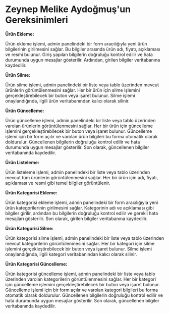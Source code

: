 # Zeynep Melike Aydoğmuş'un Gereksinimleri
<b> Ürün Ekleme: </b> <p>
Ürün ekleme işlemi, admin panelindeki bir form aracılığıyla yeni ürün bilgilerinin girilmesini sağlar. Bu bilgiler arasında ürün adı, fiyatı, açıklaması ve resmi bulunur. Giriş yapılan bilgilerin doğruluğu kontrol edilir ve hata durumunda uygun mesajlar gösterilir. Ardından, girilen bilgiler veritabanına kaydedilir.
</p>
<b> Ürün Silme: </b> <p>
Ürün silme işlemi, admin panelindeki bir liste veya tablo üzerinden mevcut ürünlerin görüntülenmesini sağlar. Her bir ürün için silme işlemini gerçekleştirebilecek bir buton veya işaret bulunur. Silme işlemi onaylandığında, ilgili ürün veritabanından kalıcı olarak silinir.
</p>
<b> Ürün Güncelleme: </b> <p>
Ürün güncelleme işlemi, admin panelindeki bir liste veya tablo üzerinden varolan ürünlerin görüntülenmesini sağlar. Her bir ürün için güncelleme işlemini gerçekleştirebilecek bir buton veya işaret bulunur. Güncelleme işlemi için bir form açılır ve varolan ürün bilgileri bu forma otomatik olarak doldurulur. Güncellenen bilgilerin doğruluğu kontrol edilir ve hata durumunda uygun mesajlar gösterilir. Son olarak, güncellenen bilgiler veritabanında kaydedilir.
</p>
<b> Ürün Listeleme: </b> <p>
Ürün listeleme işlemi, admin panelindeki bir liste veya tablo üzerinden mevcut tüm ürünlerin görüntülenmesini sağlar. Her bir ürün için adı, fiyatı, açıklaması ve resmi gibi temel bilgiler görüntülenir.
</p>
<b> Ürün Kategorisi Ekleme: </b> <p>
Ürün kategorisi ekleme işlemi, admin panelindeki bir form aracılığıyla yeni ürün kategorilerinin girilmesini sağlar. Kategorinin adı ve açıklaması gibi bilgiler girilir, ardından bu bilgilerin doğruluğu kontrol edilir ve gerekli hata mesajları gösterilir. Son olarak, girilen bilgiler veritabanına kaydedilir.
</p>
<b> Ürün Kategorisi Silme: </b> <p>
Ürün kategorisi silme işlemi, admin panelindeki bir liste veya tablo üzerinden mevcut kategorilerin görüntülenmesini sağlar. Her bir kategori için silme işlemini gerçekleştirebilecek bir buton veya işaret bulunur. Silme işlemi onaylandığında, ilgili kategori veritabanından kalıcı olarak silinir.
</p>
<b> Ürün Kategorisi Güncelleme: </b> <p>
Ürün kategorisi güncelleme işlemi, admin panelindeki bir liste veya tablo üzerinden varolan kategorilerin görüntülenmesini sağlar. Her bir kategori için güncelleme işlemini gerçekleştirebilecek bir buton veya işaret bulunur. Güncelleme işlemi için bir form açılır ve varolan kategori bilgileri bu forma otomatik olarak doldurulur. Güncellenen bilgilerin doğruluğu kontrol edilir ve hata durumunda uygun mesajlar gösterilir. Son olarak, güncellenen bilgiler veritabanında kaydedilir.
</p>